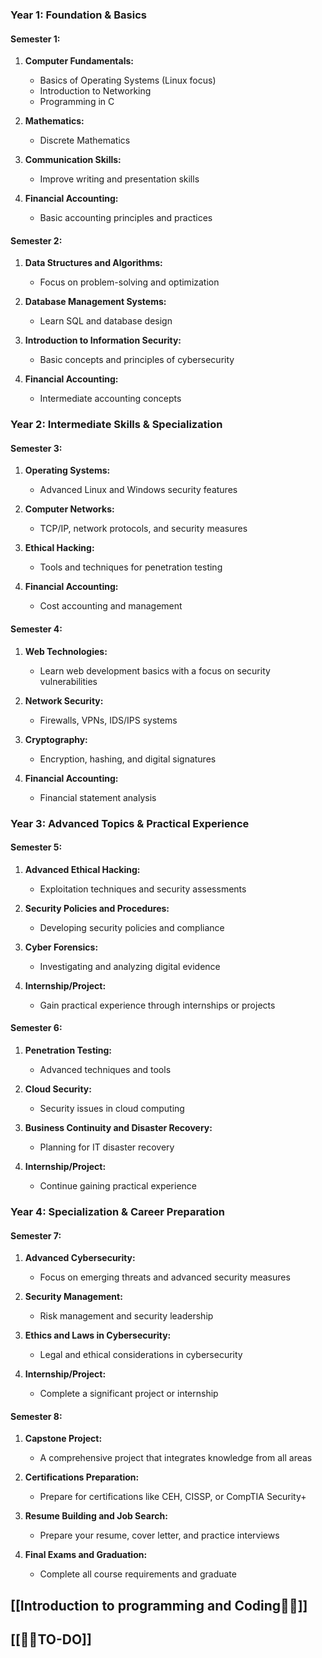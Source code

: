 ### Year 1: Foundation & Basics

#### **Semester 1:**

1. **Computer Fundamentals:**
    
    - Basics of Operating Systems (Linux focus)
    - Introduction to Networking
    - Programming in C
2. **Mathematics:**
    
    - Discrete Mathematics
3. **Communication Skills:**
    
    - Improve writing and presentation skills
4. **Financial Accounting:**
    
    - Basic accounting principles and practices

#### **Semester 2:**

1. **Data Structures and Algorithms:**
    
    - Focus on problem-solving and optimization
2. **Database Management Systems:**
    
    - Learn SQL and database design
3. **Introduction to Information Security:**
    
    - Basic concepts and principles of cybersecurity
4. **Financial Accounting:**
    
    - Intermediate accounting concepts

### Year 2: Intermediate Skills & Specialization

#### **Semester 3:**

1. **Operating Systems:**
    
    - Advanced Linux and Windows security features
2. **Computer Networks:**
    
    - TCP/IP, network protocols, and security measures
3. **Ethical Hacking:**
    
    - Tools and techniques for penetration testing
4. **Financial Accounting:**
    
    - Cost accounting and management

#### **Semester 4:**

1. **Web Technologies:**
    
    - Learn web development basics with a focus on security vulnerabilities
2. **Network Security:**
    
    - Firewalls, VPNs, IDS/IPS systems
3. **Cryptography:**
    
    - Encryption, hashing, and digital signatures
4. **Financial Accounting:**
    
    - Financial statement analysis

### Year 3: Advanced Topics & Practical Experience

#### **Semester 5:**

1. **Advanced Ethical Hacking:**
    
    - Exploitation techniques and security assessments
2. **Security Policies and Procedures:**
    
    - Developing security policies and compliance
3. **Cyber Forensics:**
    
    - Investigating and analyzing digital evidence
4. **Internship/Project:**
    
    - Gain practical experience through internships or projects

#### **Semester 6:**

1. **Penetration Testing:**
    
    - Advanced techniques and tools
2. **Cloud Security:**
    
    - Security issues in cloud computing
3. **Business Continuity and Disaster Recovery:**
    
    - Planning for IT disaster recovery
4. **Internship/Project:**
    
    - Continue gaining practical experience

### Year 4: Specialization & Career Preparation

#### **Semester 7:**

1. **Advanced Cybersecurity:**
    
    - Focus on emerging threats and advanced security measures
2. **Security Management:**
    
    - Risk management and security leadership
3. **Ethics and Laws in Cybersecurity:**
    
    - Legal and ethical considerations in cybersecurity
4. **Internship/Project:**
    
    - Complete a significant project or internship

#### **Semester 8:**

1. **Capstone Project:**
    
    - A comprehensive project that integrates knowledge from all areas
2. **Certifications Preparation:**
    
    - Prepare for certifications like CEH, CISSP, or CompTIA Security+
3. **Resume Building and Job Search:**
    
    - Prepare your resume, cover letter, and practice interviews
4. **Final Exams and Graduation:**
    
    - Complete all course requirements and graduate



## [[Introduction to programming and Coding🧑‍💻]]
## [[👨‍💻TO-DO]]